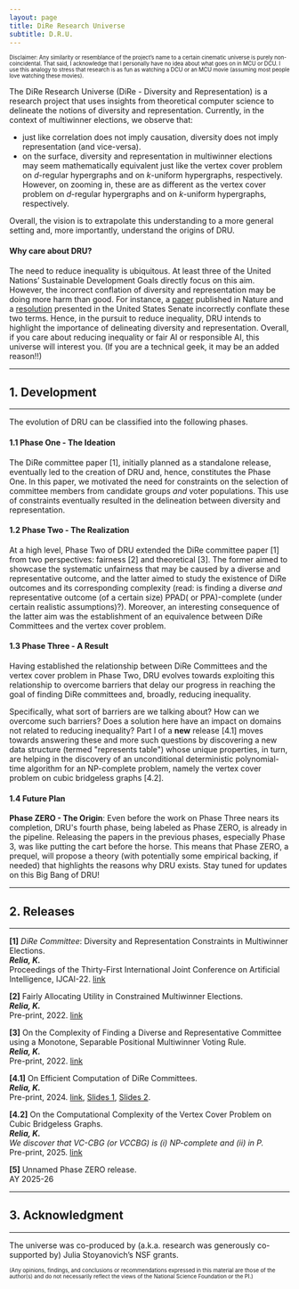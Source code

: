 ```yaml
---
layout: page
title: DiRe Research Universe
subtitle: D.R.U.
---
```


<sup><sub>Disclaimer: Any similarity or resemblance of the project’s name to a certain cinematic universe is purely non-coincidental. 
  That said, I acknowledge that I personally have no idea about what goes on in MCU or DCU. 
  I use this analogy to stress that research is as fun as watching a DCU or an MCU movie (assuming most people love watching these movies). 
  </sub></sup>


The DiRe Research Universe (DiRe - Diversity and Representation) is a research project that uses insights from theoretical computer science to delineate the notions of diversity and representation. Currently, in the context of multiwinner elections, we observe that:
* just like correlation does not imply causation, diversity does not imply representation (and vice-versa).
* on the surface, diversity and representation in multiwinner elections may seem mathematically equivalent just like the vertex cover problem on *d*-regular hypergraphs and on *k*-uniform hypergraphs, respectively. However, on zooming in, these are as different as the vertex cover problem on *d*-regular hypergraphs and on *k*-uniform hypergraphs, respectively. 

Overall, the vision is to extrapolate this understanding to a more general setting and, more importantly, understand the origins of DRU.

#### Why care about DRU?
The need to reduce inequality is ubiquitous. At least three of the United Nations’ Sustainable Development Goals directly focus on this aim. However, the incorrect conflation of diversity and representation may be doing more harm than good. For instance, a [paper](https://www.nature.com/articles/s41586-021-03788-6) published in Nature and a [resolution](https://www.brown.senate.gov/newsroom/press/release/brown-portman-introduce-rooney-rule-resolution-to-increase-minority-representation-in-the-private-sector) presented in the United States Senate incorrectly conflate these two terms. Hence, in the pursuit to reduce inequality, DRU intends to highlight the importance of delineating diversity and representation. Overall, if you care about reducing inequality or fair AI or responsible AI, this universe will interest you. (If you are a technical geek, it may be an added reason!!)

---
## 1. Development
---
The evolution of DRU can be classified into the following phases.

#### 1.1 Phase One - The Ideation
The DiRe committee paper [1], initially planned as a standalone release, eventually led to the creation of DRU and, hence, constitutes the Phase One. In this paper, we motivated the need for constraints on the selection of committee members from candidate groups *and* voter populations. This use of constraints eventually resulted in the delineation between diversity and representation.  

#### 1.2 Phase Two - The Realization
At a high level, Phase Two of DRU extended the DiRe committee paper [1] from two perspectives: fairness [2] and theoretical [3]. The former aimed to showcase the systematic unfairness that may be caused by a diverse and representative outcome, and the latter aimed to study the existence of DiRe outcomes and its corresponding complexity (read: is finding a diverse *and* representative outcome (of a certain size) PPAD( or PPA)-complete (under certain realistic assumptions)?). Moreover, an interesting consequence of the latter aim was the establishment of an equivalence between DiRe Committees and the vertex cover problem.

#### 1.3 Phase Three - A Result
Having established the relationship between DiRe Committees and the vertex cover problem in Phase Two, DRU evolves towards exploiting this relationship to overcome barriers that delay our progress in reaching the goal of finding DiRe committees and, broadly, reducing inequality. 

Specifically, what sort of barriers are we talking about? How can we overcome such barriers? Does a solution here have an impact on domains not related to reducing inequality? Part I of a **new** release [4.1] moves towards answering these and more such questions by discovering a new data structure (termed "represents table") whose unique properties, in turn, are helping in the discovery of an unconditional deterministic polynomial-time algorithm for an NP-complete problem, namely the vertex cover problem on cubic bridgeless graphs [4.2].

#### 1.4 Future Plan

**Phase ZERO - The Origin**: 
Even before the work on Phase Three nears its completion, DRU's fourth phase, being labeled as Phase ZERO, is already in the pipeline. Releasing the papers in the previous phases, especially Phase 3, was like putting the cart before the horse. This means that Phase ZERO, a prequel, will propose a theory (with potentially some empirical backing, if needed) that highlights the reasons why DRU exists. Stay tuned for updates on this Big Bang of DRU!

---
## 2. Releases
---

**[1]** *DiRe Committee*: Diversity and Representation Constraints in Multiwinner Elections. <br/>
***Relia, K.*** <br/>
Proceedings of the Thirty-First International Joint Conference on Artificial Intelligence, IJCAI-22. [link](https://doi.org/10.24963/ijcai.2022/714)

**[2]** Fairly Allocating Utility in Constrained Multiwinner Elections.  <br/>
***Relia, K.*** <br/>
Pre-print, 2022. [link](https://arxiv.org/pdf/2211.12820.pdf)

**[3]** On the Complexity of Finding a Diverse and Representative Committee using a Monotone, Separable Positional Multiwinner Voting Rule.  <br/>
***Relia, K.*** <br/>
Pre-print, 2022. [link](https://arxiv.org/pdf/2211.13217.pdf)

**[4.1]** On Efficient Computation of DiRe Committees. <br/>
***Relia, K.*** <br/>
Pre-print, 2024. [link](https://kunalrelia.github.io/img/AlgoVC_v2.pdf), [Slides 1](https://docs.google.com/presentation/d/1FJscULC9PZA4am6KJJgP6V1v2YPTrrPB/edit?usp=sharing&ouid=116854247679466528662&rtpof=true&sd=true), [Slides 2](https://docs.google.com/presentation/d/10bKCa4lX0fwvEVpaDMJ_YGmcVDFO_kqb/edit?usp=sharing&ouid=116854247679466528662&rtpof=true&sd=true). <br/>

**[4.2]** On the Computational Complexity of the Vertex Cover Problem on Cubic Bridgeless Graphs. <br/>
***Relia, K.*** <br/>
*We discover that VC-CBG (or VCCBG) is (i) NP-complete and (ii) in P.* <br/>
Pre-print, 2025. [link](https://kunalrelia.github.io/img/VCBG.pdf) <br/>

**[5]** Unnamed Phase ZERO release. <br/>
AY 2025-26

---
## 3. Acknowledgment
---
The universe was co-produced by (a.k.a. research was generously co-supported by) Julia Stoyanovich’s NSF grants. 

<sup><sub>(Any opinions, findings, and conclusions or recommendations expressed in this material are those of the author(s) and do not necessarily reflect the views of the National Science Foundation or the PI.)</sub></sup>
